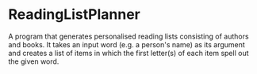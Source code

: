 # ReadingListPlanner
A program that generates personalised reading lists consisting of authors and books. It takes an input word (e.g. a person's name) as its argument and creates a list of items in which the first letter(s) of each item spell out the given word.
